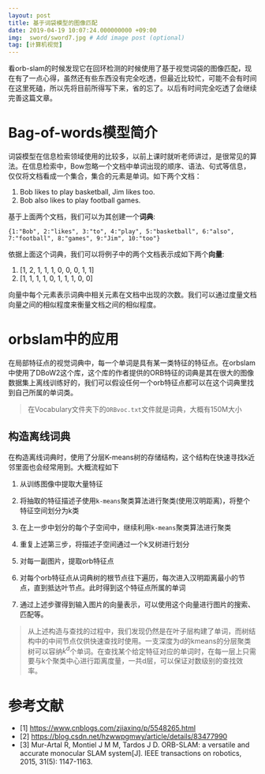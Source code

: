 ```yaml
---
layout: post
title: 基于词袋模型的图像匹配 
date: 2019-04-19 10:07:24.000000000 +09:00
img:  sword/sword7.jpg # Add image post (optional)
tag: [计算机视觉]
---
```


看orb-slam的时候发现它在回环检测的时候使用了基于视觉词袋的图像匹配，现在有了一点心得，虽然还有些东西没有完全吃透，但最近比较忙，可能不会有时间在这里死磕，所以先将目前所得写下来，省的忘了。以后有时间完全吃透了会继续完善这篇文章。

# Bag-of-words模型简介
词袋模型在信息检索领域使用的比较多，以前上课时就听老师讲过，是很常见的算法。在信息检索中，Bow忽略一个文档中单词出现的顺序、语法、句式等信息，仅仅将文档看成一个集合，集合的元素是单词。如下两个文档：

1. Bob likes to play basketball, Jim likes too.
2. Bob also likes to play football games.

基于上面两个文档，我们可以为其创建一个**词典**:

    {1:"Bob", 2:"likes", 3:"to", 4:"play", 5:"basketball", 6:"also", 7:"football", 8:"games", 9:"Jim", 10:"too"}

依据上面这个词典，我们可以将例子中的两个文档表示成如下两个**向量**:

1. [1, 2, 1, 1, 1, 0, 0, 0, 1, 1]
2. [1, 1, 1, 1, 0, 1, 1, 1, 0, 0]

向量中每个元素表示词典中相关元素在文档中出现的次数。我们可以通过度量文档向量之间的相似程度来衡量文档之间的相似程度。

# orbslam中的应用
在局部特征点的视觉词典中，每一个单词是具有某一类特征的特征点。在orbslam中使用了DBoW2这个库，这个库的作者提供的ORB特征的词典是其在很大的图像数据集上离线训练好的，我们可以假设任何一个orb特征点都可以在这个词典里找到自己所属的单词类。

> 在Vocabulary文件夹下的`ORBvoc.txt`文件就是词典，大概有150M大小

## 构造离线词典
在构造离线词典时，使用了分层K-means树的存储结构，这个结构在快速寻找k近邻里面也会经常用到。大概流程如下

1. 从训练图像中提取大量特征

2. 将抽取的特征描述子使用`k-means`聚类算法进行聚类(使用汉明距离)，将整个特征空间划分为k类

3. 在上一步中划分的每个子空间中，继续利用`k-means`聚类算法进行聚类

4. 重复上述第三步，将描述子空间通过一个k叉树进行划分

1. 对每一副图片，提取orb特征点

2. 对每个orb特征点从词典树的根节点往下遍历，每次进入汉明距离最小的节点，直到抵达叶节点。此时得到这个特征点所属的单词

3. 通过上述步骤得到输入图片的向量表示，可以使用这个向量进行图片的搜索、匹配等。

> 从上述构造与查找的过程中，我们发现仍然是在叶子层构建了单词，而树结构中的中间节点仅供快速查找时使用。一支深度为d的kmeans的分层聚类树可以容纳$k^{d}$个单词。在查找某个给定特征对应的单词时，在每一层上只需要与k个聚类中心进行距离度量，一共d层，可以保证对数级别的查找效率。

# 参考文献
- [1] https://www.cnblogs.com/zjiaxing/p/5548265.html
- [2] https://blog.csdn.net/hzwwpgmwy/article/details/83477990
- [3] Mur-Artal R, Montiel J M M, Tardos J D. ORB-SLAM: a versatile and accurate monocular SLAM system[J]. IEEE transactions on robotics, 2015, 31(5): 1147-1163.


